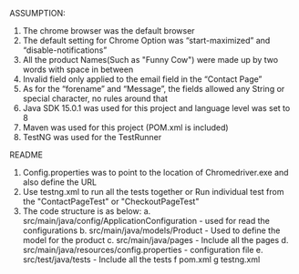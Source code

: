 ASSUMPTION: 

1.	The chrome browser was the default browser
2.	The default setting for Chrome Option was “start-maximized” and “disable-notifications”
3.	All the product Names(Such as "Funny Cow") were made up by two words with space in between 
4.	Invalid field only applied to the email field in the “Contact Page”
5.  As for the “forename” and “Message”, the fields allowed any String or special character, no rules around that
6.  Java SDK 15.0.1 was used for this project and language level was set to 8
7.  Maven was used for this project (POM.xml is included) 
8.  TestNG was used for the TestRunner

README
1. Config.properties was to point to the location of Chromedriver.exe and also define the URL
2. Use testng.xml to run all the tests together or Run individual test from the "ContactPageTest" or "CheckoutPageTest"
3. The code structure is as below: 
a. src/main/java/config/ApplicationConfiguration - used for read the configurations
b. src/main/java/models/Product - Used to define the model for the product
c. src/main/java/pages          - Include all the pages
d. src/main/java/resources/config.properties - configuration file
e. src/test/java/tests           - Include all the tests
f pom.xml 
g testng.xml  

